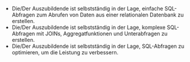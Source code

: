 - Die/Der Auszubildende ist selbstständig in der Lage, einfache SQL-Abfragen zum Abrufen von Daten aus einer relationalen Datenbank zu erstellen.
- Die/Der Auszubildende ist selbstständig in der Lage, komplexe SQL-Abfragen mit JOINs, Aggregatfunktionen und Unterabfragen zu erstellen.
- Die/Der Auszubildende ist selbstständig in der Lage, SQL-Abfragen zu optimieren, um die Leistung zu verbessern.
